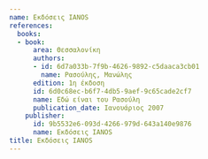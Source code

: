 ```yaml
---
name: Εκδόσεις IANOS
references:
  books:
  - book:
      area: Θεσσαλονίκη
      authors:
      - id: 6d7a033b-7f9b-4626-9892-c5daaca3cb01
        name: Ρασούλης, Μανώλης
      edition: 1η έκδοση
      id: 6d0c68ec-b6f7-4db5-9aef-9c65cade2cf7
      name: Εδώ είναι του Ρασούλη
      publication_date: Ιανουάριος 2007
    publisher:
      id: 9b5532e6-093d-4266-979d-643a140e9876
      name: Εκδόσεις IANOS
title: Εκδόσεις IANOS
---
```



